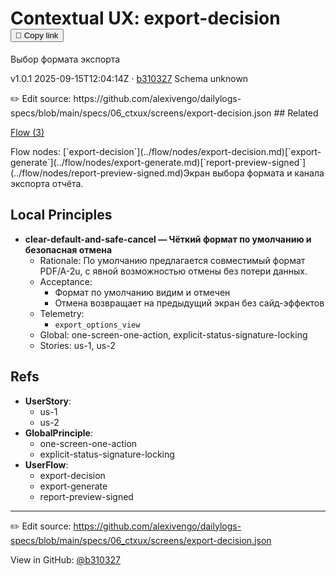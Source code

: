 # Contextual UX: export-decision <button class="copy-link" aria-label="Copy page link" onclick="window.spechubCopyLink && window.spechubCopyLink()">🔗 Copy link</button>

Выбор формата экспорта

<p class="badges">
  <span class="badge version">v1.0.1</span>
  <span class="badge build">2025-09-15T12:04:14Z · <a href="https://github.com/alexivengo/dailylogs-specs/commit/b310327" target="_blank" rel="noopener" class="sha">b310327</a></span>
  <span class="badge schema unknown">Schema unknown</span>
</p>
✏️ Edit source: https://github.com/alexivengo/dailylogs-specs/blob/main/specs/06_ctxux/screens/export-decision.json
## Related
<p>
  <span class="chip"><a href="../flow/index.md#?ctxux=export-decision">Flow (3)</a></span>
</p>
Flow nodes:
<span class="chip">[`export-decision`](../flow/nodes/export-decision.md)</span><span class="chip">[`export-generate`](../flow/nodes/export-generate.md)</span><span class="chip">[`report-preview-signed`](../flow/nodes/report-preview-signed.md)</span>Экран выбора формата и канала экспорта отчёта.

## Local Principles
- **clear-default-and-safe-cancel — Чёткий формат по умолчанию и безопасная отмена**
  - Rationale: По умолчанию предлагается совместимый формат PDF/A-2u, с явной возможностью отмены без потери данных.
  - Acceptance:
    - Формат по умолчанию видим и отмечен
    - Отмена возвращает на предыдущий экран без сайд-эффектов
  - Telemetry:
    - `export_options_view`
  - Global: one-screen-one-action, explicit-status-signature-locking
  - Stories: us-1, us-2

## Refs
- **UserStory**:
  - us-1
  - us-2
- **GlobalPrinciple**:
  - one-screen-one-action
  - explicit-status-signature-locking
- **UserFlow**:
  - export-decision
  - export-generate
  - report-preview-signed

---
✏️ Edit source: https://github.com/alexivengo/dailylogs-specs/blob/main/specs/06_ctxux/screens/export-decision.json

<p class="page-meta">
  View in GitHub: <a href="https://github.com/alexivengo/dailylogs-specs/commit/b310327" target="_blank" rel="noopener">@b310327</a></p>